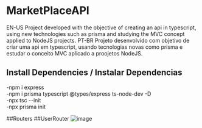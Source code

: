 # MarketPlaceAPI
EN-US Project developed with the objective of creating an api in typescript, using new technologies such as prisma and studying the MVC concept applied to NodeJS projects.
PT-BR    Projeto desenvolvido com objetivo de criar uma api em typescript, usando tecnologias novas como prisma e estudar o conceito MVC aplicado a proojetos NodeJS.


## Install Dependencies / Instalar Dependencias 
-npm i express <br>
-npm i prisma typescript @types/express ts-node-dev -D <br>
-npx tsc --init <br>
-npx prisma init


##Routers
##UserRouter
![image](https://github.com/yanrodrigues205/MarketPlaceAPI/assets/92941649/6ccc712e-a561-40ec-b6e7-046a590a4b1d)

